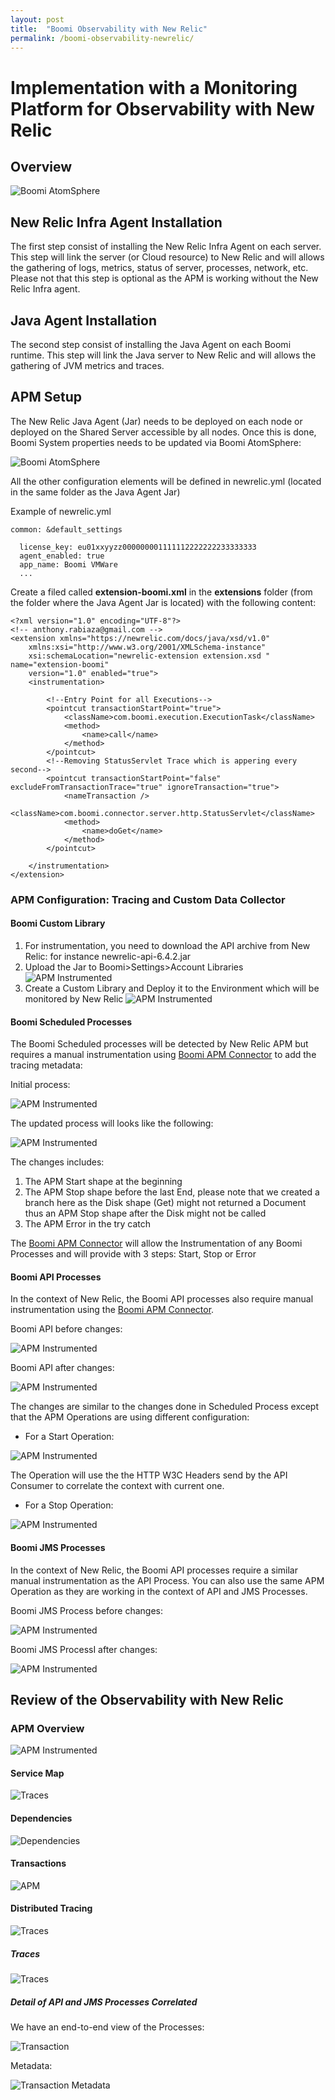 ```yaml
---
layout: post
title:  "Boomi Observability with New Relic"
permalink: /boomi-observability-newrelic/
---
```

Implementation with a Monitoring Platform for Observability with New Relic
===========================================================

## Overview

![Boomi AtomSphere](/assets/boomi-observability-newrelic/newrelic.png)

## New Relic Infra Agent Installation

The first step consist of installing the New Relic Infra Agent on each server. This step will link the server (or Cloud resource) to New Relic and will allows the gathering of logs, metrics, status of server, processes, network, etc. Please not that this step is optional as the APM is working without the New Relic Infra agent.

## Java Agent Installation

The second step consist of installing the  Java Agent on each Boomi runtime. This step will link the Java server to New Relic and will allows the gathering of JVM metrics and traces.

## APM Setup

The New Relic Java Agent (Jar) needs to be deployed on each node or deployed on the Shared Server accessible by all nodes. Once this is done, Boomi System properties needs to be updated via Boomi AtomSphere:  

![Boomi AtomSphere](/assets/boomi-observability-newrelic/boomi-config-newrelic.png)

All the other configuration elements will be defined in newrelic.yml (located in the same folder as the Java Agent Jar)

Example of newrelic.yml
```
common: &default_settings

  license_key: eu01xxyyzz000000001111112222222233333333
  agent_enabled: true
  app_name: Boomi VMWare
  ...
```

Create a filed called **extension-boomi.xml** in the **extensions** folder (from the folder where the Java Agent Jar is located) with the following content:

```
<?xml version="1.0" encoding="UTF-8"?>
<!-- anthony.rabiaza@gmail.com -->
<extension xmlns="https://newrelic.com/docs/java/xsd/v1.0"
	xmlns:xsi="http://www.w3.org/2001/XMLSchema-instance"
	xsi:schemaLocation="newrelic-extension extension.xsd " name="extension-boomi"
	version="1.0" enabled="true">
	<instrumentation>

		<!--Entry Point for all Executions-->
		<pointcut transactionStartPoint="true">
			<className>com.boomi.execution.ExecutionTask</className>
			<method>
				<name>call</name>
			</method>
		</pointcut>
		<!--Removing StatusServlet Trace which is appering every second-->
		<pointcut transactionStartPoint="false" excludeFromTransactionTrace="true" ignoreTransaction="true">
			<nameTransaction />
			<className>com.boomi.connector.server.http.StatusServlet</className>
			<method>
				<name>doGet</name>
			</method>
		</pointcut>

	</instrumentation>
</extension>

```

### APM Configuration: Tracing and Custom Data Collector

#### Boomi Custom Library

1. For instrumentation, you need to download the API archive from New Relic: for instance newrelic-api-6.4.2.jar
2. Upload the Jar to Boomi>Settings>Account Libraries
   ![APM Instrumented](/assets/boomi-observability-newrelic/customlib-upload-jar.png)  
3. Create a Custom Library and Deploy it to the Environment which will be monitored by New Relic
   ![APM Instrumented](/assets/boomi-observability-newrelic/customlib-create.png)

#### Boomi Scheduled Processes

The Boomi Scheduled processes will be detected by New Relic APM but requires a manual instrumentation using [Boomi APM Connector](https://github.com/anthonyrabiaza/boomiapm) to add the tracing metadata:  

Initial process:

![APM Instrumented](/assets/boomi-observability-newrelic/boomi-process-1.png)  

The updated process will looks like the following:  

![APM Instrumented](/assets/boomi-observability-newrelic/boomi-process-1-apm.png)  

The changes includes:

1.  The APM Start shape at the beginning
2.  The APM Stop shape before the last End, please note that we created a branch here as the Disk shape (Get) might not returned a Document thus an APM Stop shape after the Disk might not be called
3.  The APM Error in the try catch

The [Boomi APM Connector](https://github.com/anthonyrabiaza/boomiapm) will allow the Instrumentation of any Boomi Processes and will provide with 3 steps: Start, Stop or Error

#### Boomi API Processes

In the context of New Relic, the Boomi API processes also require manual instrumentation using the [Boomi APM Connector](https://github.com/anthonyrabiaza/boomiapm). 

Boomi API before changes:

![APM Instrumented](/assets/boomi-observability-newrelic/boomi-process-2.png)  

Boomi API after changes:

![APM Instrumented](/assets/boomi-observability-newrelic/boomi-process-2-apm.png)  

The changes are similar to the changes done in Scheduled Process except that the APM Operations are using different configuration:

- For a Start Operation: 

![APM Instrumented](/assets/boomi-observability-newrelic/boomi-op-start.png)  

The Operation will use the the HTTP W3C Headers send by the API Consumer to correlate the context with current one.

- For a Stop Operation:

![APM Instrumented](/assets/boomi-observability-newrelic/boomi-op-stop.png)

#### Boomi JMS Processes

In the context of New Relic, the Boomi API processes require a similar manual instrumentation as the API Process. You can also use the same APM Operation as they are working in the context of API and JMS Processes.

Boomi JMS Process before changes:

![APM Instrumented](/assets/boomi-observability-newrelic/boomi-process-3.png)  

Boomi JMS ProcessI after changes:

![APM Instrumented](/assets/boomi-observability-newrelic/boomi-process-3-apm.png)  

## Review of the Observability with New Relic

### APM Overview

![APM Instrumented](/assets/boomi-observability-newrelic/overview.png)  

#### Service Map

![Traces](/assets/boomi-observability-newrelic/service-map.png)

#### Dependencies

![Dependencies](/assets/boomi-observability-newrelic/dependencies.png)

#### Transactions

![APM](/assets/boomi-observability-newrelic/transactions.png)

#### Distributed Tracing

![Traces](/assets/boomi-observability-newrelic/distributed-tracing-overview.png)

##### Traces

![Traces](/assets/boomi-observability-newrelic/traces.png)

##### Detail of API and JMS Processes Correlated
We have an end-to-end view of the Processes:

![Transaction](/assets/boomi-observability-newrelic/apm-transaction-details.png)

Metadata:

![Transaction Metadata](/assets/boomi-observability-newrelic/apm-transaction-metadata.png)